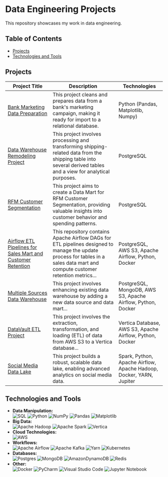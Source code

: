 # Data Engineering Projects 

This repository showcases my work in data engineering.

## Table of Contents
* [Projects](#projects)
* [Technologies and Tools](#technologies-and-tools)

## Projects

| Project Title | Description | Technologies |
|---|---|---|
| [Bank Marketing Data Preparation](https://github.com/TenebrisX/Data-Engineering-Projects/tree/main/Cleaning%20Bank%20Marketing%20Campaign%20Data) | This project cleans and prepares data from a bank's marketing campaign, making it ready for import to a relational database. |  Python (Pandas, Matplotlib, Numpy) |
| [Data Warehouse Remodeling Project](https://github.com/TenebrisX/Data-Engineering-Projects/tree/main/Data%20Warehouse%20Remodeling) | This project involves processing and transforming shipping-related data from the shipping table into several derived tables and a view for analytical purposes. | PostgreSQL |
| [RFM Customer Segmentation](https://github.com/TenebrisX/Data-Engineering-Projects/tree/main/RFM%20Analysis) | This project aims to create a Data Mart for RFM Customer Segmentation, providing valuable insights into customer behavior and spending patterns. | PostgreSQL |
| [Airflow ETL Pipelines for Sales Mart and Customer Retention](https://github.com/TenebrisX/Data-Engineering-Projects/tree/main/Apache%20Airflow%20ETL%20Remodeling) | This repository contains Apache Airflow DAGs for ETL pipelines designed to manage the update process for tables in a sales data mart and compute customer retention metrics... | PostgreSQL, AWS S3, Apache Airflow, Python, Docker |
| [Multiple Sources Data Warehouse](https://github.com/TenebrisX/Data-Engineering-Projects/tree/main/Multiple%20Sources%20Data%20Warehouse) | This project involves enhancing existing data warehouse by adding a new data source and data mart... | PostgreSQL, MongoDB, AWS S3, Apache Airflow, Python, Docker |
| [DataVault ETL Project](https://github.com/TenebrisX/Data-Engineering-Projects/tree/main/Vertica%20Data%20Warehouse) | This project involves the extraction, transformation, and loading (ETL) of data from AWS S3 to a Vertica database... | Vertica Database, AWS S3, Apache Airflow, Python, Docker | 
| [Social Media Data Lake](https://github.com/TenebrisX/Data-Engineering-Projects/tree/main/Data%20Lake%20Project) | This project builds a robust, scalable data lake, enabling advanced analytics on social media data. | Spark, Python, Apache Airflow, Apache Hadoop, Docker, YARN, Jupiter | 

## Technologies and Tools

* **Data Manipulation:**<br>
<img alt='SQL' src='https://img.shields.io/badge/SQL-100000?style=for-the-badge&logo=SQL&logoColor=0F31F4&labelColor=000000&color=FF8A1C'/></a>
![Python](https://img.shields.io/badge/python-3670A0?style=for-the-badge&logo=python&logoColor=ffdd54)
![NumPy](https://img.shields.io/badge/numpy-%23013243.svg?style=for-the-badge&logo=numpy&logoColor=white)
![Pandas](https://img.shields.io/badge/pandas-%23150458.svg?style=for-the-badge&logo=pandas&logoColor=white)
![Matplotlib](https://img.shields.io/badge/Matplotlib-%23ffffff.svg?style=for-the-badge&logo=Matplotlib&logoColor=black)
* **Big Data:**<br>
![Apache Hadoop](https://img.shields.io/badge/Apache%20Hadoop-66CCFF?style=for-the-badge&logo=apachehadoop&logoColor=black)
![Apache Spark](https://img.shields.io/badge/Apache%20Spark-FDEE21?style=flat-square&logo=apachespark&logoColor=black)
<img alt='Vertica' src='https://img.shields.io/badge/Vertica-100000?style=for-the-badge&logo=Vertica&logoColor=0F31F4&labelColor=00B3FF&color=00AAFF'/></a>
* **Cloud Technologies:**<br>
![AWS](https://img.shields.io/badge/Amazon_AWS-FF9900?style=for-the-badge&logo=amazonaws&logoColor=white)
* **Workflows:**<br>
![Apache Airflow](https://img.shields.io/badge/Apache%20Airflow-017CEE?style=for-the-badge&logo=Apache%20Airflow&logoColor=white)
![Apache Kafka](https://img.shields.io/badge/Apache%20Kafka-000?style=for-the-badge&logo=apachekafka)
![Yarn](https://img.shields.io/badge/yarn-%232C8EBB.svg?style=for-the-badge&logo=yarn&logoColor=white)
![Kubernetes](https://img.shields.io/badge/kubernetes-%23326ce5.svg?style=for-the-badge&logo=kubernetes&logoColor=white)
* **Databases:**<br>
![Postgres](https://img.shields.io/badge/postgres-%23316192.svg?style=for-the-badge&logo=postgresql&logoColor=white)
![MongoDB](https://img.shields.io/badge/MongoDB-%234ea94b.svg?style=for-the-badge&logo=mongodb&logoColor=white)
![AmazonDynamoDB](https://img.shields.io/badge/Amazon%20DynamoDB-4053D6?style=for-the-badge&logo=Amazon%20DynamoDB&logoColor=white)
![Redis](https://img.shields.io/badge/redis-%23DD0031.svg?style=for-the-badge&logo=redis&logoColor=white)
* **Other:**<br>
![Docker](https://img.shields.io/badge/docker-%230db7ed.svg?style=for-the-badge&logo=docker&logoColor=white)
![PyCharm](https://img.shields.io/badge/pycharm-143?style=for-the-badge&logo=pycharm&logoColor=black&color=black&labelColor=green)
![Visual Studio Code](https://img.shields.io/badge/Visual%20Studio%20Code-0078d7.svg?style=for-the-badge&logo=visual-studio-code&logoColor=white)
![Jupyter Notebook](https://img.shields.io/badge/jupyter-%23FA0F00.svg?style=for-the-badge&logo=jupyter&logoColor=white)















